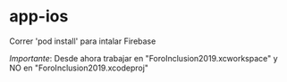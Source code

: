 # app-ios

Correr 'pod install' para intalar Firebase

*Importante*: Desde ahora trabajar en "ForoInclusion2019.xcworkspace" y NO en "ForoInclusion2019.xcodeproj"
